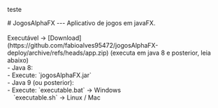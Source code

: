 <p>teste</p>
# JogosAlphaFX
---
Aplicativo de jogos em javaFX.<br/>
<br/>
Executável -> [Download](https://github.com/fabioalves95472/jogosAlphaFX-deploy/archive/refs/heads/app.zip) (executa em java 8 e posterior, leia abaixo)
<br/>
- Java 8:<br/>
	- Execute:	`jogosAlphaFX.jar`<br/>
- Java 9 (ou posterior):<br/>
	- Execute: `executable.bat`	-> Windows<br/>
	&emsp;`executable.sh`		-> Linux / Mac<br/>

<!-- <img src="imgs_git/dClasses.png"> -->